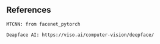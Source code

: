 
## References

    MTCNN: from facenet_pytorch

    Deapface AI: https://viso.ai/computer-vision/deepface/

